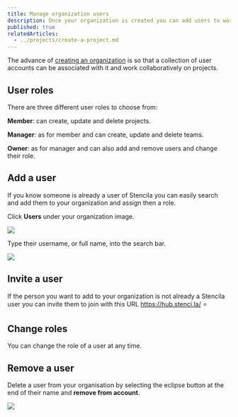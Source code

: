 ```yaml
---
title: Manage organization users
description: Once your organization is created you can add users to work collaboratively on projects
published: true
relatedArticles:
  - ../projects/create-a-project.md
---
```


The advance of [creating an organization](./create-an-organization.md) is so that a collection of user accounts can be associated with it and work collaboratively on projects.

## User roles

There are three different user roles to choose from:

**Member**: can create, update and delete projects.

**Manager**: as for member and can create, update and delete teams.

**Owner**: as for manager and can also add and remove users and change their role.

## Add a user

If you know someone is already a user of Stencila you can easily search and add them to your organization and assign then a role.

Click **Users** under your organization image.

![](http://stencila.github.io/hub/manager/snaps/org-users-menu-item.png)

Type their username, or full name, into the search bar.

![](http://stencila.github.io/hub/manager/snaps/org-users-add-user.png)

## Invite a user

If the person you want to add to your organization is not already a Stencila user you can invite them to join with this URL https://hub.stenci.la/ ⭐

## Change roles

You can change the role of a user at any time.

## Remove a user

Delete a user from your organisation by selecting the eclipse button at the end of their name and **remove from account**.

![](http://stencila.github.io/hub/manager/snaps/org-users-change-user.png)
